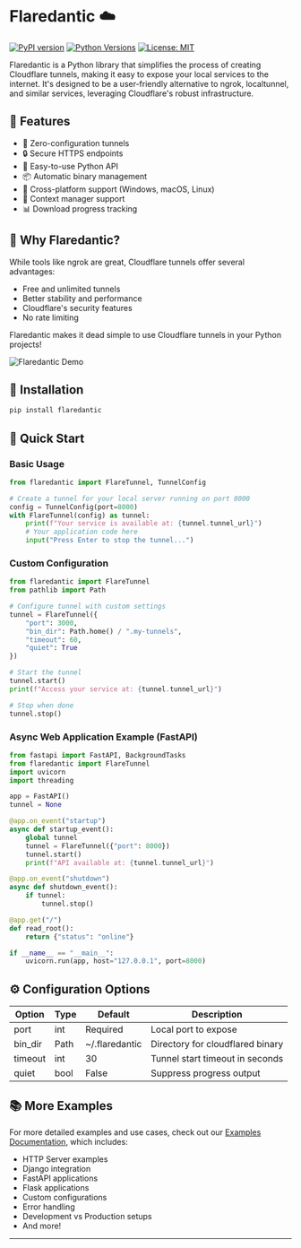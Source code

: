 # Flaredantic ☁️

[![PyPI version](https://badge.fury.io/py/flaredantic.svg)](https://badge.fury.io/py/flaredantic)
[![Python Versions](https://img.shields.io/pypi/pyversions/flaredantic.svg)](https://pypi.org/project/flaredantic/)
[![License: MIT](https://img.shields.io/badge/License-MIT-yellow.svg)](https://opensource.org/licenses/MIT)

Flaredantic is a Python library that simplifies the process of creating Cloudflare tunnels, making it easy to expose your local services to the internet. It's designed to be a user-friendly alternative to ngrok, localtunnel, and similar services, leveraging Cloudflare's robust infrastructure.

## 🌟 Features

- 🔌 Zero-configuration tunnels
- 🔒 Secure HTTPS endpoints
- 🚀 Easy-to-use Python API
- 📦 Automatic binary management
- 🎯 Cross-platform support (Windows, macOS, Linux)
- 🔄 Context manager support
- 📊 Download progress tracking

## 🎯 Why Flaredantic?

While tools like ngrok are great, Cloudflare tunnels offer several advantages:
- Free and unlimited tunnels
- Better stability and performance
- Cloudflare's security features
- No rate limiting

Flaredantic makes it dead simple to use Cloudflare tunnels in your Python projects!

![Flaredantic Demo](./docs/res/demo.png)

## 🚀 Installation

```bash
pip install flaredantic
```

## 📖 Quick Start

### Basic Usage

```python
from flaredantic import FlareTunnel, TunnelConfig

# Create a tunnel for your local server running on port 8000
config = TunnelConfig(port=8000)
with FlareTunnel(config) as tunnel:
    print(f"Your service is available at: {tunnel.tunnel_url}")
    # Your application code here
    input("Press Enter to stop the tunnel...")
```

### Custom Configuration

```python
from flaredantic import FlareTunnel
from pathlib import Path

# Configure tunnel with custom settings
tunnel = FlareTunnel({
    "port": 3000,
    "bin_dir": Path.home() / ".my-tunnels",
    "timeout": 60,
    "quiet": True
})

# Start the tunnel
tunnel.start()
print(f"Access your service at: {tunnel.tunnel_url}")

# Stop when done
tunnel.stop()
```

### Async Web Application Example (FastAPI)

```python
from fastapi import FastAPI, BackgroundTasks
from flaredantic import FlareTunnel
import uvicorn
import threading

app = FastAPI()
tunnel = None

@app.on_event("startup")
async def startup_event():
    global tunnel
    tunnel = FlareTunnel({"port": 8000})
    tunnel.start()
    print(f"API available at: {tunnel.tunnel_url}")

@app.on_event("shutdown")
async def shutdown_event():
    if tunnel:
        tunnel.stop()

@app.get("/")
def read_root():
    return {"status": "online"}

if __name__ == "__main__":
    uvicorn.run(app, host="127.0.0.1", port=8000)
```

## ⚙️ Configuration Options

| Option | Type | Default | Description |
|--------|------|---------|-------------|
| port | int | Required | Local port to expose |
| bin_dir | Path | ~/.flaredantic | Directory for cloudflared binary |
| timeout | int | 30 | Tunnel start timeout in seconds |
| quiet | bool | False | Suppress progress output |

## 📚 More Examples

For more detailed examples and use cases, check out our [Examples Documentation](docs/examples/Examples.md), which includes:

- HTTP Server examples
- Django integration
- FastAPI applications
- Flask applications
- Custom configurations
- Error handling
- Development vs Production setups
- And more!

---